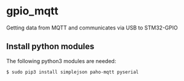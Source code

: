 # gpio_mqtt
Getting data from MQTT and communicates via USB to STM32-GPIO

## Install python modules
The following python3 modules are needed:
```
$ sudo pip3 install simplejson paho-mqtt pyserial
```